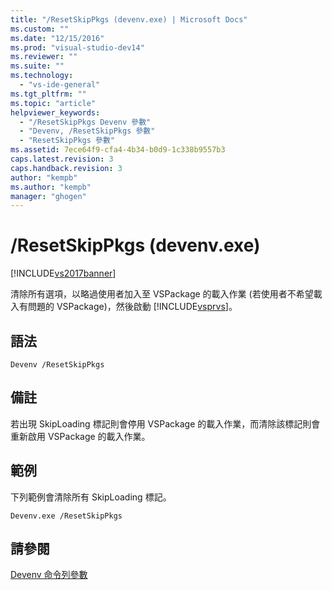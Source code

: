 ```yaml
---
title: "/ResetSkipPkgs (devenv.exe) | Microsoft Docs"
ms.custom: ""
ms.date: "12/15/2016"
ms.prod: "visual-studio-dev14"
ms.reviewer: ""
ms.suite: ""
ms.technology: 
  - "vs-ide-general"
ms.tgt_pltfrm: ""
ms.topic: "article"
helpviewer_keywords: 
  - "/ResetSkipPkgs Devenv 參數"
  - "Devenv, /ResetSkipPkgs 參數"
  - "ResetSkipPkgs 參數"
ms.assetid: 7ece64f9-cfa4-4b34-b0d9-1c338b9557b3
caps.latest.revision: 3
caps.handback.revision: 3
author: "kempb"
ms.author: "kempb"
manager: "ghogen"
---
```

# /ResetSkipPkgs (devenv.exe)
[!INCLUDE[vs2017banner](../../code-quality/includes/vs2017banner.md)]

清除所有選項，以略過使用者加入至 VSPackage 的載入作業 \(若使用者不希望載入有問題的 VSPackage\)，然後啟動 [!INCLUDE[vsprvs](../../code-quality/includes/vsprvs_md.md)]。  
  
## 語法  
  
```  
Devenv /ResetSkipPkgs  
```  
  
## 備註  
 若出現 SkipLoading 標記則會停用 VSPackage 的載入作業，而清除該標記則會重新啟用 VSPackage 的載入作業。  
  
## 範例  
 下列範例會清除所有 SkipLoading 標記。  
  
```  
Devenv.exe /ResetSkipPkgs  
```  
  
## 請參閱  
 [Devenv 命令列參數](../../ide/reference/devenv-command-line-switches.md)